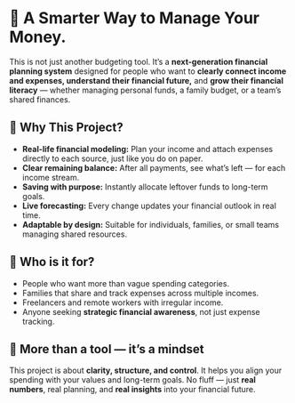 # 💸 A Smarter Way to Manage Your Money.
This is not just another budgeting tool. It’s a **next-generation financial planning system** designed for people who want to **clearly connect income and expenses, understand their financial future,** and **grow their financial literacy** — whether managing personal funds, a family budget, or a team’s shared finances.

## 🚀 Why This Project?
- **Real-life financial modeling:** Plan your income and attach expenses directly to each source, just like you do on paper.
- **Clear remaining balance:** After all payments, see what’s left — for each income stream.
- **Saving with purpose:** Instantly allocate leftover funds to long-term goals.
- **Live forecasting:** Every change updates your financial outlook in real time.
- **Adaptable by design:** Suitable for individuals, families, or small teams managing shared resources.

## 🧠 Who is it for?
- People who want more than vague spending categories.
- Families that share and track expenses across multiple incomes.
- Freelancers and remote workers with irregular income.
- Anyone seeking **strategic financial awareness**, not just expense tracking.

## 🌟 More than a tool — it’s a mindset
This project is about **clarity, structure, and control**.
It helps you align your spending with your values and long-term goals.
No fluff — just **real numbers**, real planning, and **real insights** into your financial future.
